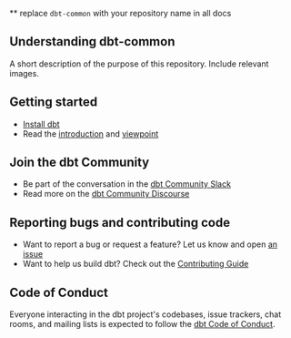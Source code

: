 ** replace `dbt-common` with your repository name in all docs

## Understanding dbt-common

A short description of the purpose of this repository.  Include relevant images.

## Getting started

- [Install dbt](https://docs.getdbt.com/docs/get-started/installation)
- Read the [introduction](https://docs.getdbt.com/docs/introduction/) and [viewpoint](https://docs.getdbt.com/docs/about/viewpoint/)

## Join the dbt Community

- Be part of the conversation in the [dbt Community Slack](http://community.getdbt.com/)
- Read more on the [dbt Community Discourse](https://discourse.getdbt.com)

## Reporting bugs and contributing code

- Want to report a bug or request a feature? Let us know and open [an issue](https://github.com/dbt-labs/dbt-common/issues/new/choose)
- Want to help us build dbt? Check out the [Contributing Guide](https://github.com/dbt-labs/dbt-common/blob/HEAD/CONTRIBUTING.md)

## Code of Conduct

Everyone interacting in the dbt project's codebases, issue trackers, chat rooms, and mailing lists is expected to follow the [dbt Code of Conduct](https://community.getdbt.com/code-of-conduct).
